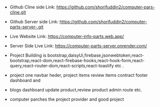 * Github Cline side Link: https://github.com/shorifuddin2/computer-pars-cline.git

* Github Server side Link: https://github.com/shorifuddin2/computer-parts-server-.git

* Live Website Link: https://computer-info-parts.web.app/

* Server Side Live Link: https://computer-parts-server.onrender.com/


* Project Building is bootstrap,daisyUi,firebase,jsonwebtoken,react-bootstrap,react-dom,react-firebase-hooks,react-hook-form,react-query,react-router-dom,react-scripts,react-toastify etc .

* project one navbar heder, project items review items contract footer dashboard and 
* blogs dashboard update product,review product admin route etc.
* computer parches the project provider and good project   
 